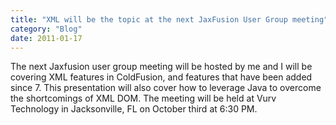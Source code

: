 ```yaml
---
title: "XML will be the topic at the next JaxFusion User Group meeting"
category: "Blog"
date: 2011-01-17
---
```



The next Jaxfusion user group meeting will be hosted by me and I will be covering XML features in ColdFusion, and features that have been added since 7\. This presentation will also cover how to leverage Java to overcome the shortcomings of XML DOM. The meeting will be held at Vurv Technology in Jacksonville, FL on October third at 6:30 PM.